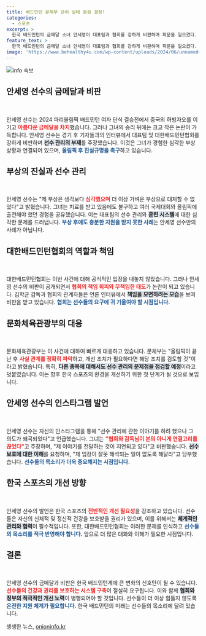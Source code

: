 ```yaml
---
title: 배드민턴 문체부 관리 실태 점검 결정!
categories:
  - 스포츠
excerpt: >
  한국 배드민턴의 금메달 소녀 안세영이 대표팀과 협회를 강하게 비판하며 파문을 일으켰다. 부상 관리와 훈련 방식의 문제를 지적한 그녀의 발언이 문화체육관광부의 개선 요청으로 이어지고 있다.
feature_text: >
  한국 배드민턴의 금메달 소녀 안세영이 대표팀과 협회를 강하게 비판하며 파문을 일으켰다. 부상 관리와 훈련 방식의 문제를 지적한 그녀의 발언이 문화체육관광부의 개선 요청으로 이어지고 있다.
image: 'https://www.behealthy4u.com/wp-content/uploads/2024/06/unnamed-file.png'
---
```


<p><img src="https://www.behealthy4u.com/wp-content/uploads/2024/06/unnamed-file.png" alt="info 속보" /></p>

<h2 data-ke-size="size26">안세영 선수의 금메달과 비판</h2>

<p data-ke-size="size16">&nbsp;</p>

<p>안세영 선수는 2024 파리올림픽 배드민턴 여자 단식 결승전에서 중국의 허빙자오를 이기고 <b><span style="color: #ee2323;">아름다운 금메달을 차지</span></b>했습니다. 그러나 그녀의 승리 뒤에는 크고 작은 논란이 가득합니다. 안세영 선수는 경기 후 기자들과의 인터뷰에서 대표팀 및 대한배드민턴협회를 강하게 비판하며 <b><span style="background-color: #21538527;">선수 관리의 부재</span></b>를 주장했습니다. 이것은 그녀가 경험한 심각한 부상 상황과 연결되어 있으며, <b><span style="color: #1a5490;">올림픽 후 진실규명을 촉구</span></b>하고 있습니다. </p>

<h2 data-ke-size="size26">부상의 진실과 선수 관리</h2>

<p data-ke-size="size16">&nbsp;</p>

<p>안세영 선수는 "제 부상은 생각보다 <b><span style="color: #ee2323;">심각했으며</span></b> 더 이상 가벼운 부상으로 대처할 수 없었다"고 밝혔습니다. 그녀는 치료를 받고 있음에도 불구하고 여러 국제대회와 올림픽에 출전해야 했던 경험을 공유했습니다. 이는 대표팀의 선수 관리와 <b><span style="background-color: #21538527;">훈련 시스템</span></b>에 대한 심각한 문제를 드러냅니다. <b><span style="color: #1a5490;">부상 후에도 충분한 지원을 받지 못한 사례</span></b>는 안세영 선수만의 사례가 아닙니다.</p>

<h2 data-ke-size="size26">대한배드민턴협회의 역할과 책임</h2>

<p data-ke-size="size16">&nbsp;</p>

<p>대한배드민턴협회는 이번 사건에 대해 공식적인 입장을 내놓지 않았습니다. 그러나 안세영 선수의 비판이 공개되면서 <b><span style="color: #ee2323;">협회의 책임 회피와 무책임한 태도</span></b>가 논란이 되고 있습니다. 김학균 감독과 협회의 관계자들은 언론 인터뷰에서 <b><span style="background-color: #21538527;">책임을 모면하려는 모습</span></b>을 보여 비판을 받고 있습니다. <b><span style="color: #1a5490;">협회는 선수들의 요구에 귀 기울여야 할 시점입니다.</span></b></p>

<h2 data-ke-size="size26">문화체육관광부의 대응</h2>

<p data-ke-size="size16">&nbsp;</p>

<p>문화체육관광부는 이 사건에 대하여 빠르게 대응하고 있습니다. 문체부는 "올림픽이 끝난 후 <b><span style="color: #ee2323;">사실 관계를 정확히 파악</span></b>하고, 개선 조치가 필요하다면 해당 조치를 검토할 것"이라고 밝혔습니다. 특히, <b><span style="background-color: #21538527;">다른 종목에 대해서도 선수 관리의 문제점을 점검할 예정</span></b>이라고 덧붙였습니다. 이는 향후 한국 스포츠의 환경을 개선하기 위한 첫 단계가 될 것으로 보입니다.</p>

<h2 data-ke-size="size26">안세영 선수의 인스타그램 발언</h2>

<p data-ke-size="size16">&nbsp;</p>

<p>안세영 선수는 자신의 인스타그램을 통해 "선수 관리에 관한 이야기를 하려 했으나 그 의도가 왜곡되었다"고 언급했습니다. 그녀는 <b><span style="color: #ee2323;">"협회와 감독님이 본의 아니게 연결고리를 끊었다"</span></b>고 주장하며, "제 이야기를 전달하는 것이 지연되고 있다"고 비판했습니다. <b><span style="background-color: #21538527;">선수 보호에 대한 이해</span></b>를 요청하며, "제 입장이 잘못 해석되는 일이 없도록 해달라"고 당부했습니다. <b><span style="color: #1a5490;">선수들의 목소리가 더욱 중요해지는 시점입니다.</span></b></p>

<h2 data-ke-size="size26">한국 스포츠의 개선 방향</h2>

<p data-ke-size="size16">&nbsp;</p>

<p>안세영 선수의 발언은 한국 스포츠의 <b><span style="color: #ee2323;">전반적인 개선 필요성</span></b>을 강조하고 있습니다. 선수들은 자신의 신체적 및 정신적 건강을 보호받을 권리가 있으며, 이를 위해서는 <b><span style="background-color: #21538527;">체계적인 관리와 협력</span></b>이 필수적입니다. 또한, 대한배드민턴협회는 이러한 문제를 인식하고 <b><span style="color: #1a5490;">선수들의 목소리를 적극 반영해야 합니다.</span></b> 앞으로 더 많은 대화와 이해가 필요한 시점입니다.</p>

<h2 data-ke-size="size26">결론</h2>

<p data-ke-size="size16">&nbsp;</p>

<p>안세영 선수의 금메달과 비판은 한국 배드민턴계에 큰 변화의 신호탄이 될 수 있습니다. <b><span style="color: #ee2323;">선수들의 건강과 권리를 보호하는 시스템 구축</span></b>이 절실히 요구됩니다. 이와 함께 <b><span style="background-color: #21538527;">협회와 정부의 적극적인 개선 노력</span></b>이 병행되어야 할 것입니다. 선수들이 더 이상 힘들지 않도록 <b><span style="color: #1a5490;">온전한 지원 체계가 필요합니다.</span></b> 한국 배드민턴의 미래는 선수들의 목소리에 달려 있습니다.</p>
생생한 뉴스, <a href="https://onioninfo.kr" rel="dofollow">onioninfo.kr</a>



